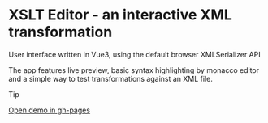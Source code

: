 # XSLT Editor - an interactive XML transformation

User interface written in Vue3, using the default browser XMLSerializer API

The app features live preview, basic syntax highlighting by monacco editor and a simple way to test transformations against an XML file.

> [!TIP]
> [Open demo in gh-pages](https://tq-bit.github.io/xlst-editor/)